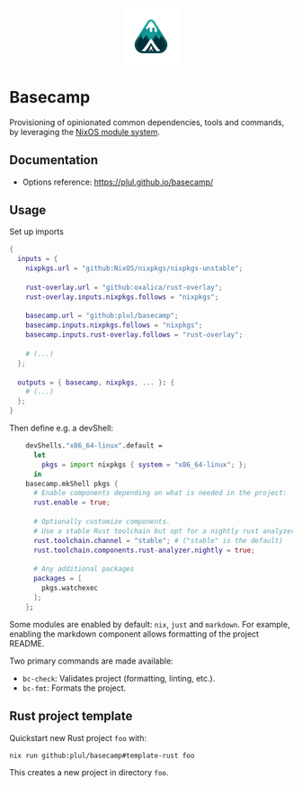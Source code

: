 <p align="center">
  <img src="assets/logo.webp" alt="Logo" width="20%">
</p>

# Basecamp

Provisioning of opinionated common dependencies, tools and commands, by leveraging the [NixOS module system](https://nixos.wiki/wiki/NixOS_modules).

## Documentation

- Options reference: <https://plul.github.io/basecamp/>

## Usage

Set up imports

```nix
{
  inputs = {
    nixpkgs.url = "github:NixOS/nixpkgs/nixpkgs-unstable";

    rust-overlay.url = "github:oxalica/rust-overlay";
    rust-overlay.inputs.nixpkgs.follows = "nixpkgs";

    basecamp.url = "github:plul/basecamp";
    basecamp.inputs.nixpkgs.follows = "nixpkgs";
    basecamp.inputs.rust-overlay.follows = "rust-overlay";

    # (...)
  };

  outputs = { basecamp, nixpkgs, ... }: {
    # (...)
  };
}
```

Then define e.g. a devShell:

```nix
    devShells."x86_64-linux".default = 
      let
        pkgs = import nixpkgs { system = "x86_64-linux"; };
      in
    basecamp.mkShell pkgs {
      # Enable components depending on what is needed in the project:
      rust.enable = true;

      # Optionally customize components.
      # Use a stable Rust toolchain but opt for a nightly rust analyzer:
      rust.toolchain.channel = "stable"; # ("stable" is the default)
      rust.toolchain.components.rust-analyzer.nightly = true;

      # Any additional packages
      packages = [
        pkgs.watchexec
      ];
    };
```

Some modules are enabled by default: `nix`, `just` and `markdown`.
For example, enabling the markdown component allows formatting of the project README.

Two primary commands are made available:

- `bc-check`: Validates project (formatting, linting, etc.).
- `bc-fmt`: Formats the project.

## Rust project template

Quickstart new Rust project `foo` with:

```console
nix run github:plul/basecamp#template-rust foo
```

This creates a new project in directory `foo`.
